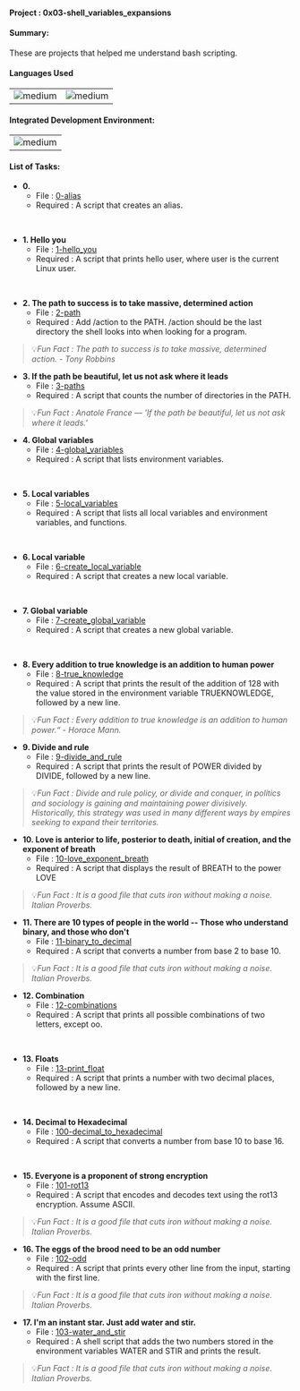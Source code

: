 <h4>Project : 0x03-shell_variables_expansions</h4>
<h4>Summary: </h4>
These are projects that helped me understand bash scripting.

<h4>Languages Used</h4>
<table>
  <tr>
    <td><img alt="medium" src="https://img.shields.io/badge/Shell_Script-121011?style=for-the-badge&logo=gnu-bash&logoColor=white"></td>
    <td><img alt="medium" src="https://img.shields.io/badge/Markdown-000000?style=for-the-badge&logo=markdown&logoColor=white"></td>
  </tr>
</table>

<h4>Integrated Development Environment:</h4>
<table>
  <tr>
<td><img alt="medium" src="https://img.shields.io/badge/Emacs-%237F5AB6.svg?&style=for-the-badge&logo=gnu-emacs&logoColor=white"></td>
  </tr>
</table>
  
  <h4>List of Tasks:</h4>

* **0. <o>**
  * File : [0-alias](./0-alias)
  * Required : A script that creates an alias.
<br> 
 
* **1. Hello you**
  * File : [1-hello_you](./1-hello_you)
  * Required : A script that prints hello user, where user is the current Linux user.
<br>  
 
* **2. The path to success is to take massive, determined action**
  * File : [2-path](./2-path)
  * Required : Add /action to the PATH. /action should be the last directory the shell looks into when looking for a program.

> 💡*Fun Fact : The path to success is to take massive, determined action. - Tony Robbins* 
   
* **3. If the path be beautiful, let us not ask where it leads**
  * File : [3-paths](./3-paths)
  * Required : A script that counts the number of directories in the PATH.

> 💡*Fun Fact : Anatole France — 'If the path be beautiful, let us not ask where it leads.'* 
 
* **4. Global variables**
  * File : [4-global_variables](./4-global_variables)
  * Required : A script that lists environment variables.
<br>   
   
* **5. Local variables**
  * File : [5-local_variables](./5-local_variables)
  * Required : A script that lists all local variables and environment variables, and functions.
<br> 
 
* **6. Local variable**
  * File : [6-create_local_variable](./6-create_local_variable)
  * Required : A script that creates a new local variable.
<br>   
   
* **7. Global variable**
  * File : [7-create_global_variable](./7-create_global_variable)
  * Required : A script that creates a new global variable.
<br> 
 
* **8. Every addition to true knowledge is an addition to human power**
  * File : [8-true_knowledge](./8-true_knowledge)
  * Required : A script that prints the result of the addition of 128 with the value stored in the environment variable TRUEKNOWLEDGE, followed by a new line.

> 💡*Fun Fact : Every addition to true knowledge is an addition to human power.“ - Horace Mann.* 
    
* **9. Divide and rule**
  * File : [9-divide_and_rule](./9-divide_and_rule)
  * Required : A script that prints the result of POWER divided by DIVIDE, followed by a new line.

> 💡*Fun Fact : Divide and rule policy, or divide and conquer, in politics and sociology is gaining and maintaining power divisively.*
> *Historically, this strategy was used in many different ways by empires seeking to expand their territories.* 
 
* **10. Love is anterior to life, posterior to death, initial of creation, and the exponent of breath**
  * File : [10-love_exponent_breath](./10-love_exponent_breath)
  * Required : A script that displays the result of BREATH to the power LOVE

> 💡*Fun Fact : It is a good file that cuts iron without making a noise. Italian Proverbs.* 
 
* **11. There are 10 types of people in the world -- Those who understand binary, and those who don't**
  * File : [11-binary_to_decimal](./11-binary_to_decimal)
  * Required : A script that converts a number from base 2 to base 10.

> 💡*Fun Fact : It is a good file that cuts iron without making a noise. Italian Proverbs.* 
 
* **12. Combination**
  * File : [12-combinations](./12-combinations)
  * Required : A script that prints all possible combinations of two letters, except oo.
<br>  
  
* **13. Floats**
  * File : [13-print_float](./13-print_float)
  * Required : A script that prints a number with two decimal places, followed by a new line.
<br> 
 
* **14. Decimal to Hexadecimal**
  * File : [100-decimal_to_hexadecimal](./100-decimal_to_hexadecimal)
  * Required : A script that converts a number from base 10 to base 16.
<br>   
   
* **15. Everyone is a proponent of strong encryption**
  * File : [101-rot13](./101-rot13)
  * Required : A script that encodes and decodes text using the rot13 encryption. Assume ASCII.

> 💡*Fun Fact : It is a good file that cuts iron without making a noise. Italian Proverbs.* 
 
* **16. The eggs of the brood need to be an odd number**
  * File : [102-odd](./102-odd)
  * Required : A script that prints every other line from the input, starting with the first line.

> 💡*Fun Fact : It is a good file that cuts iron without making a noise. Italian Proverbs.* 
  
* **17. I'm an instant star. Just add water and stir.**
  * File : [103-water_and_stir](./103-water_and_stir)
  * Required : A shell script that adds the two numbers stored in the environment variables WATER and STIR and prints the result.

> 💡*Fun Fact : It is a good file that cuts iron without making a noise. Italian Proverbs.* 
